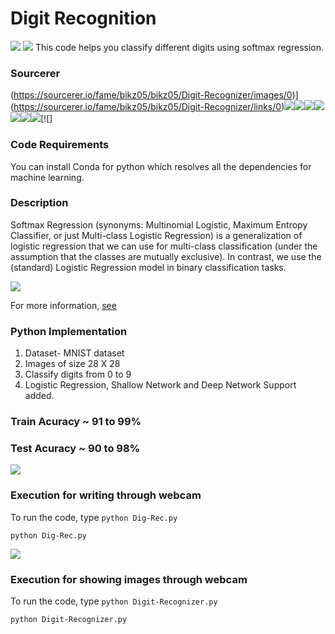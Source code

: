 # Digit Recognition
[![](https://img.shields.io/github/license/sourcerer-io/hall-of-fame.svg?colorB=ff0000)](https://github.com/bikz05/Digit-Recognizer/blob/master/LICENSE.txt)  [![](https://img.shields.io/badge/bikz05-brightgreen.svg?colorB=ff0000)](https://bikz05.com)
This code helps you classify different digits using softmax regression.

### Sourcerer
(https://sourcerer.io/fame/bikz05/bikz05/Digit-Recognizer/images/0)](https://sourcerer.io/fame/bikz05/bikz05/Digit-Recognizer/links/0)[![](https://sourcerer.io/fame/bikz05/bikz05/Digit-Recognizer/images/1)](https://sourcerer.io/fame/bikz05/bikz05/Digit-Recognizer/links/1)[![](https://sourcerer.io/fame/bikz05/bikz05/Digit-Recognizer/images/2)](https://sourcerer.io/fame/bikz05/bikz05/Digit-Recognizer/links/2)[![](https://sourcerer.io/fame/bikz05/bikz05/Digit-Recognizer/images/3)](https://sourcerer.io/fame/bikz05/bikz05/Digit-Recognizer/links/3)[![](https://sourcerer.io/fame/bikz05/bikz05/Digit-Recognizer/images/4)](https://sourcerer.io/fame/bikz05/bikz05/Digit-Recognizer/links/4)[![](https://sourcerer.io/fame/bikz05/bikz05/Digit-Recognizer/images/5)](https://sourcerer.io/fame/bikz05/bikz05/Digit-Recognizer/links/5)[![](https://sourcerer.io/fame/bikz05/bikz05/Digit-Recognizer/images/6)](https://sourcerer.io/fame/bikz05/bikz05/Digit-Recognizer/links/6)[![](https://sourcerer.io/fame/bikz05/bikz05/Digit-Recognizer/images/7)](https://sourcerer.io/fame/bikz05/bikz05/Digit-Recognizer/links/7)[![]

### Code Requirements
You can install Conda for python which resolves all the dependencies for machine learning.
### Description
Softmax Regression (synonyms: Multinomial Logistic, Maximum Entropy Classifier, or just Multi-class Logistic Regression) is a generalization of logistic regression that we can use for multi-class classification (under the assumption that the classes are mutually exclusive). In contrast, we use the (standard) Logistic Regression model in binary classification tasks.

<img src="https://github.com/bikz05/Digit-Recognizer/blob/master/logistic.png">

For more information, [see](https://www.kdnuggets.com/2016/07/softmax-regression-related-logistic-regression.html)

### Python  Implementation

1) Dataset- MNIST dataset
2) Images of size 28 X 28
3) Classify digits from 0 to 9
4) Logistic Regression, Shallow Network and Deep Network Support added.

### Train Acuracy ~ 91 to 99%
### Test Acuracy ~ 90 to 98%

<img src="https://github.com/bikz05/Digit-Recognizer/blob/master/final.gif">

### Execution for writing through webcam
To run the code, type `python Dig-Rec.py`

```
python Dig-Rec.py
```

<img src="https://github.com/akshaybahadur21/Digit-Recognizer/blob/master/digit.gif">

### Execution for showing images through webcam
To run the code, type `python Digit-Recognizer.py`

```
python Digit-Recognizer.py
```



